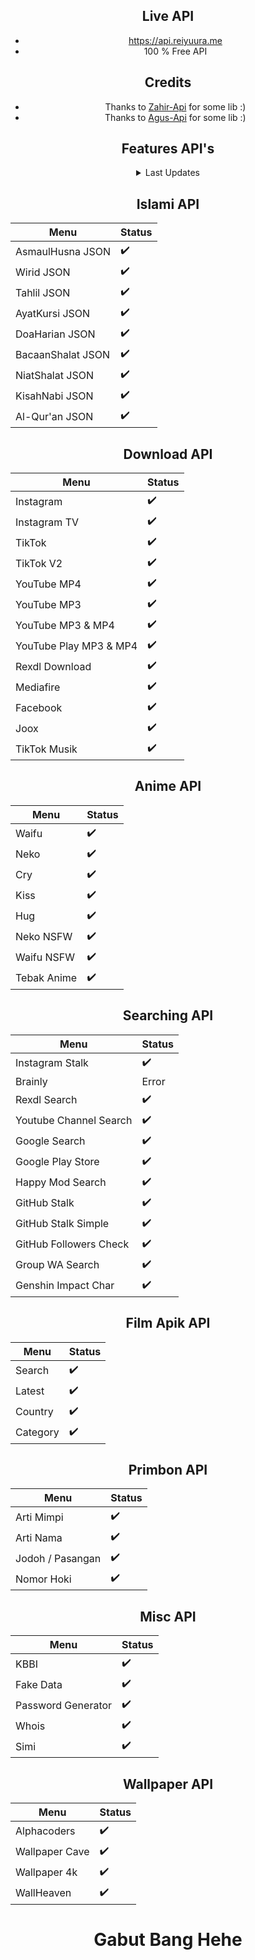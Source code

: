 <div align="center">

## Live API

- https://api.reiyuura.me
- 100 % Free API

## Credits
- Thanks to [Zahir-Api](https://github.com/Zhirrr) for some lib :)
- Thanks to [Agus-Api](https://github.com/adwis) for some lib :)
 
 ## Features API's
<details>
<summary>Last Updates</summary>
  
> 13 - 01 - 2022 || LTS

</details>


## Islami API

| Menu              | Status  |
| ----------------- | ------- |
| AsmaulHusna JSON  | ✔️     |
| Wirid JSON        | ✔️     |
| Tahlil JSON       | ✔️     |
| AyatKursi JSON    | ✔️     |
| DoaHarian JSON    | ✔️     |
| BacaanShalat JSON | ✔️     |
| NiatShalat JSON   | ✔️     |
| KisahNabi JSON    | ✔️     |
| Al-Qur'an JSON    | ✔️     |
 
## Download API

| Menu                      |  Status   |
| ------------------------- |  -------- |
| Instagram                 |  ✔️      |
| Instagram TV              |  ✔️      |
| TikTok                    |  ✔️      |
| TikTok V2                 |  ✔️      |
| YouTube MP4               |  ✔️      |
| YouTube MP3               |  ✔️      |
| YouTube MP3 & MP4         |  ✔️      |
| YouTube Play MP3 & MP4    |  ✔️      |
| Rexdl Download            |  ✔️      |
| Mediafire                 |  ✔️      |
| Facebook                  |  ✔️      |
| Joox                      |  ✔️      |
| TikTok Musik              |    ✔️    |

 ## Anime API

| Menu                      |  Status   |
| ------------------------- |  -------- |
| Waifu                     |    ✔️    |
| Neko                      |    ✔️    |
| Cry                       |    ✔️    |
| Kiss                      |    ✔️    |
| Hug                       |    ✔️    |
| Neko NSFW                 |    ✔️    |
| Waifu NSFW                |    ✔️    |
| Tebak Anime               |    ✔️    |
 
 ## Searching API

| Menu                      |  Status   |
| ------------------------- |  -------- |
| Instagram Stalk           |    ✔️    |
| Brainly                   |   Error  |
| Rexdl Search              |    ✔️    |
| Youtube Channel Search    |    ✔️    |
| Google Search             |    ✔️    |
| Google Play Store         |    ✔️    |
| Happy Mod Search          |    ✔️    |
| GitHub Stalk              |    ✔️    |
| GitHub Stalk Simple       |    ✔️    |
| GitHub Followers Check    |    ✔️    |
| Group WA Search           |    ✔️    |
| Genshin Impact Char       |    ✔️    |
 
## Film Apik API

| Menu                      |  Status   |
| ------------------------- |  -------- |
| Search                    |    ✔️    |
| Latest                    |    ✔️    |
| Country                   |    ✔️    |
| Category                  |    ✔️    |

## Primbon API

| Menu                      |  Status   |
| ------------------------- |  -------- |
| Arti Mimpi                |    ✔️    |
| Arti Nama                 |    ✔️    |
| Jodoh / Pasangan          |    ✔️    |
| Nomor Hoki                |    ✔️    |


## Misc API

| Menu                      | Status    |
| ------------------------- |  -------- |
| KBBI                      |    ✔️    |
| Fake Data                 |    ✔️    |
| Password Generator        |    ✔️    |
| Whois                     |    ✔️    |
| Simi                      |    ✔️    |
 
 ## Wallpaper API

| Menu                      | Status    |
| ------------------------- |  -------- |
| Alphacoders               |    ✔️    |
| Wallpaper Cave            |    ✔️    |
| Wallpaper 4k              |    ✔️    |
| WallHeaven                |    ✔️    |

 
# Gabut Bang Hehe
